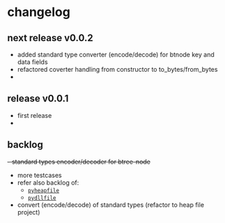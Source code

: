 
# changelog


## next release v0.0.2

- added standard type converter (encode/decode) for btnode key and data fields
- refactored coverter handling from constructor to to_bytes/from_bytes
- 


## release v0.0.1 

- first release
- 


## backlog

~~- standard types encoder/decoder for btree-node~~
- more testcases
- refer also backlog of:
  - [`pyheapfile`](https://github.com/kr-g/pyheapfile/)
  - [`pydllfile`](https://github.com/kr-g/pydllfile/)
- convert (encode/decode) of standard types (refactor to heap file project)

